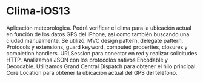 # Clima-iOS13

Aplicación meteorológica. Podrá verificar el clima para la ubicación actual en función de los datos GPS del iPhone, así como también buscando una ciudad manualmente. Se utilizó: MVC design pattern, delegate pattern, Protocols y extensions, guard keyword, computed properties, closures y completion handlers. URLSession para conectar en red y realizar solicitudes HTTP. Analizamos JSON con los protocolos nativos Encodable y Decodable. Utilizamos Grand Central Dispatch para obtener el hilo principal. Core Location para obtener la ubicación actual del GPS del teléfono.
